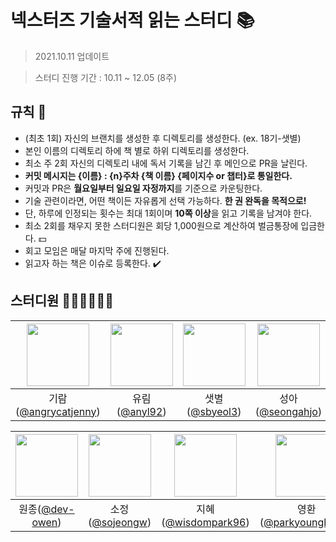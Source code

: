 # 넥스터즈 기술서적 읽는 스터디 📚 
> 2021.10.11 업데이트

> 스터디 진행 기간 : 10.11 ~ 12.05 (8주)

## 규칙 📌
- (최초 1회) 자신의 브랜치를 생성한 후 디렉토리를 생성한다. (ex. 18기-샛별)
- 본인 이름의 디렉토리 하에 책 별로 하위 디렉토리를 생성한다.
- 최소 주 2회 자신의 디렉토리 내에 독서 기록을 남긴 후 메인으로 PR을 날린다.
- **커밋 메시지는 {이름} : {n}주차 {책 이름} {페이지수 or 챕터}로 통일한다.**
- 커밋과 PR은 **월요일부터 일요일 자정까지**를 기준으로 카운팅한다.
- 기술 관련이라면, 어떤 책이든 자유롭게 선택 가능하다. **한 권 완독을 목적으로!**
- 단, 하루에 인정되는 횟수는 최대 1회이며 **10쪽 이상**을 읽고 기록을 남겨야 한다.
- 최소 2회를 채우지 못한 스터디원은 회당 1,000원으로 계산하여 벌금통장에 입금한다. 💵
- 회고 모임은 매달 마지막 주에 진행된다.
- 읽고자 하는 책은 이슈로 등록한다. ✔️

## 스터디원 👩‍💻👨‍💻🧑‍💻

<img src="https://avatars.githubusercontent.com/u/76673045?v=4" width=100> | <img src="https://avatars.githubusercontent.com/u/52682692?v=4" width=100> | <img src="https://avatars.githubusercontent.com/u/43198553?v=4" width=100> | <img src="https://avatars.githubusercontent.com/u/10272119?v=4" width=100> | <img src="https://avatars.githubusercontent.com/u/13694046?v=4" width=100>
:---: | :---: | :---: | :---: | :---: | 
기람([@angrycatjenny](https://github.com/angrycatjenny)) | 유림([@anyl92](https://github.com/anyl92)) | 샛별([@sbyeol3](https://github.com/sbyeol3)) | 성아([@seongahjo](https://github.com/seongahjo)) | 상우([@riflockle7](https://github.com/riflockle7))

<img src="https://avatars.githubusercontent.com/u/39744246?v=4" width=100> | <img src="https://avatars.githubusercontent.com/u/33208821?v=4" width=100> | <img src="https://avatars.githubusercontent.com/u/39057317?v=4" width=100> | <img src="https://avatars.githubusercontent.com/u/20623970?v=4" width=100> | <img src="https://avatars.githubusercontent.com/u/30178507?v=4" width=100>
:---: | :---: | :---: | :---: | :---: | 
원종([@dev-owen](https://github.com/dev-owen)) | 소정([@sojeongw](https://github.com/sojeongw)) | 지혜([@wisdompark96](https://github.com/wisdompark96)) | 영환([@parkyounghwan](https://github.com/parkyounghwan)) | 경철([@pkch93](https://github.com/pkch93))
